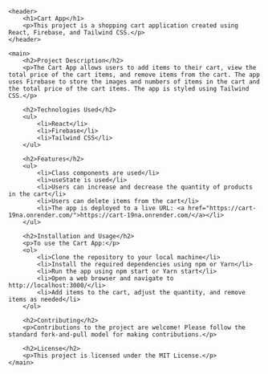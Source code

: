 <!DOCTYPE html>
<html>
<head>
	<title>Cart App - README</title>
	<meta charset="UTF-8">
	<meta name="viewport" content="width=device-width, initial-scale=1.0">
</head>
<body>

	<header>
		<h1>Cart App</h1>
		<p>This project is a shopping cart application created using React, Firebase, and Tailwind CSS.</p>
	</header>

	<main>
		<h2>Project Description</h2>
		<p>The Cart App allows users to add items to their cart, view the total price of the cart items, and remove items from the cart. The app uses Firebase to store the images and numbers of items in the cart and the total price of the cart items. The app is styled using Tailwind CSS.</p>

		<h2>Technologies Used</h2>
		<ul>
			<li>React</li>
			<li>Firebase</li>
			<li>Tailwind CSS</li>
		</ul>

		<h2>Features</h2>
		<ul>
			<li>Class components are used</li>
			<li>useState is used</li>
			<li>Users can increase and decrease the quantity of products in the cart</li>
			<li>Users can delete items from the cart</li>
			<li>The app is deployed to a live URL: <a href="https://cart-19na.onrender.com/">https://cart-19na.onrender.com/</a></li>
		</ul>

		<h2>Installation and Usage</h2>
		<p>To use the Cart App:</p>
		<ol>
			<li>Clone the repository to your local machine</li>
			<li>Install the required dependencies using npm or Yarn</li>
			<li>Run the app using npm start or Yarn start</li>
			<li>Open a web browser and navigate to http://localhost:3000/</li>
			<li>Add items to the cart, adjust the quantity, and remove items as needed</li>
		</ol>

		<h2>Contributing</h2>
		<p>Contributions to the project are welcome! Please follow the standard fork-and-pull model for making contributions.</p>

		<h2>License</h2>
		<p>This project is licensed under the MIT License.</p>
	</main>

</body>
</html>

